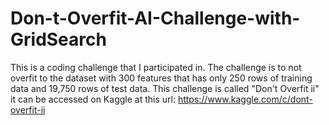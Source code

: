 # Don-t-Overfit-AI-Challenge-with-GridSearch
This is a coding challenge that I participated in. The challenge is to not overfit to the dataset with 300 features that has only 250 rows of training data and 19,750 rows of test data. This challenge is called "Don't Overfit ii" it can be accessed on Kaggle at this url: https://www.kaggle.com/c/dont-overfit-ii

